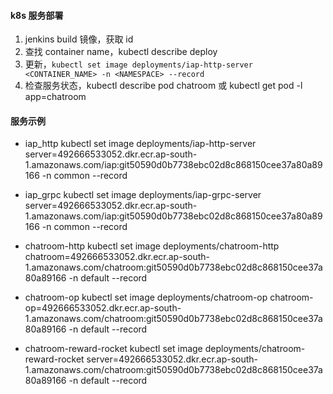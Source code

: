 #### k8s 服务部署

1. jenkins build 镜像，获取 id
2. 查找 container name，kubectl describe deploy <POD>
3. 更新，`kubectl set image deployments/iap-http-server <CONTAINER_NAME> -n <NAMESPACE> --record`
4. 检查服务状态，kubectl describe pod chatroom 或 kubectl get pod -l app=chatroom

#### 服务示例

- iap_http
  kubectl set image deployments/iap-http-server server=492666533052.dkr.ecr.ap-south-1.amazonaws.com/iap:git50590d0b7738ebc02d8c868150cee37a80a89166 -n common --record

- iap_grpc
  kubectl set image deployments/iap-grpc-server server=492666533052.dkr.ecr.ap-south-1.amazonaws.com/iap:git50590d0b7738ebc02d8c868150cee37a80a89166 -n common --record

- chatroom-http
  kubectl set image deployments/chatroom-http chatroom=492666533052.dkr.ecr.ap-south-1.amazonaws.com/chatroom:git50590d0b7738ebc02d8c868150cee37a80a89166 -n default --record

- chatroom-op
  kubectl set image deployments/chatroom-op chatroom-op=492666533052.dkr.ecr.ap-south-1.amazonaws.com/chatroom:git50590d0b7738ebc02d8c868150cee37a80a89166 -n default --record

- chatroom-reward-rocket
  kubectl set image deployments/chatroom-reward-rocket server=492666533052.dkr.ecr.ap-south-1.amazonaws.com/chatroom:git50590d0b7738ebc02d8c868150cee37a80a89166 -n default --record
